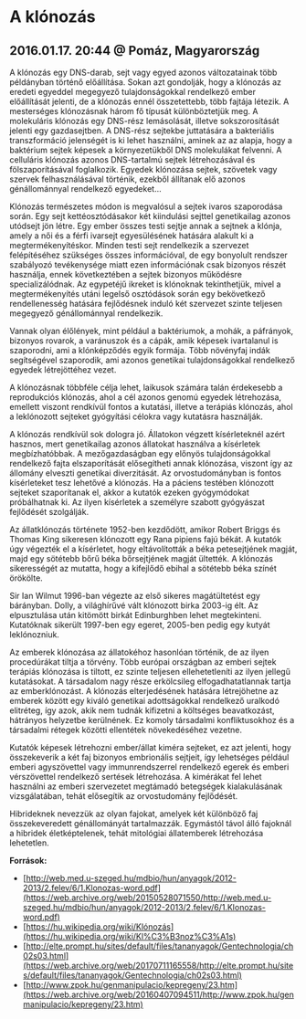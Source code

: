 # A klónozás
## 2016.01.17. 20:44 @ Pomáz, Magyarország
A klónozás egy DNS-darab, sejt vagy egyed azonos változatainak több példányban történő előállítása. Sokan azt gondolják, hogy a klónozás az eredeti egyeddel megegyező tulajdonságokkal rendelkező ember előállítását jelenti, de a klónozás ennél összetettebb, több fajtája létezik. A mesterséges klónozásnak három fő típusát különböztetjük meg. A molekuláris klónozás egy DNS-rész lemásolását, illetve sokszorosítását jelenti egy gazdasejtben. A DNS-rész sejtekbe juttatására a bakteriális transzformáció jelenségét is ki lehet használni, aminek az az alapja, hogy a baktérium sejtek képesek a környezetükből DNS molekulákat felvenni. A celluláris klónozás azonos DNS-tartalmú sejtek létrehozásával és fölszaporításával foglalkozik. Egyedek klónozása sejtek, szövetek vagy szervek felhasználásával történik, ezekből állítanak elő azonos génállománnyal rendelkező egyedeket...

Klónozás természetes módon is megvalósul a sejtek ivaros szaporodása során. Egy sejt kettéosztódásakor két kiindulási sejttel genetikailag azonos utódsejt jön létre. Egy ember összes testi sejtje annak a sejtnek a klónja, amely a női és a férfi ivarsejt egyesülésének hatására alakult ki a megtermékenyítéskor. Minden testi sejt rendelkezik a szervezet felépítéséhez szükséges összes információval, de egy bonyolult rendszer szabályozó tevékenysége miatt ezen információnak csak bizonyos részét használja, ennek következtében a sejtek bizonyos működésre specializálódnak. Az egypetéjű ikreket is klónoknak tekinthetjük, mivel a megtermékenyítés utáni legelső osztódások során egy bekövetkező rendellenesség hatására fejlődésnek induló két szervezet szinte teljesen megegyező génállománnyal rendelkezik.

Vannak olyan élőlények, mint például a baktériumok, a mohák, a páfrányok, bizonyos rovarok, a varánuszok és a cápák, amik képesek ivartalanul is szaporodni, ami a klónképződés egyik formája. Több növényfaj indák segítségével szaporodik, ami azonos genetikai tulajdonságokkal rendelkező egyedek létrejöttéhez vezet.

A klónozásnak többféle célja lehet, laikusok számára talán érdekesebb a reprodukciós klónozás, ahol a cél azonos genomú egyedek létrehozása, emellett viszont rendkívül fontos a kutatási, illetve a terápiás klónozás, ahol a leklónozott sejteket gyógyítási célokra vagy kutatásra használják.

A klónozás rendkívül sok dologra jó. Állatokon végzett kísérleteknél azért hasznos, mert genetikailag azonos állatokat használva a kísérletek megbízhatóbbak. A mezőgazdaságban egy előnyös tulajdonságokkal rendelkező fajta elszaporítását elősegítheti annak klónozása, viszont így az állomány elveszti genetikai diverzitását. Az orvostudományban is fontos kísérleteket tesz lehetővé a klónozás. Ha a páciens testében klónozott sejteket szaporítanak el, akkor a kutatók ezeken gyógymódokat próbálhatnak ki. Az ilyen kísérletek a személyre szabott gyógyászat fejlődését szolgálják.

Az állatklónozás története 1952-ben kezdődött, amikor Robert Briggs és Thomas King sikeresen klónozott egy Rana pipiens fajú békát. A kutatók úgy végezték el a kísérletet, hogy eltávolították a béka petesejtjének magját, majd egy sötétebb bőrű béka bőrsejtjének magját ültették. A klónozás sikerességét az mutatta, hogy a kifejlődő ebihal a sötétebb béka színét örökölte.

Sir Ian Wilmut 1996-ban végezte az első sikeres magátültetést egy bárányban. Dolly, a világhírűvé vált klónozott birka 2003-ig élt. Az elpusztulása után kitömött birkát Edinburghben lehet megtekinteni. Kutatóknak sikerült 1997-ben egy egeret, 2005-ben pedig egy kutyát leklónozniuk.

Az emberek klónozása az állatokéhoz hasonlóan történik, de az ilyen procedúrákat tiltja a törvény. Több európai országban az emberi sejtek terápiás klónozása is tiltott, ez szinte teljesen ellehetetleníti az ilyen jellegű kutatásokat. A társadalom nagy része erkölcsileg elfogadhatatlannak tartja az emberklónozást. A klónozás elterjedésének hatására létrejöhetne az emberek között egy kiváló genetikai adottságokkal rendelkező uralkodó elitréteg, így azok, akik nem tudnák kifizetni a költséges beavatkozást, hátrányos helyzetbe kerülnének. Ez komoly társadalmi konfliktusokhoz és a társadalmi rétegek közötti ellentétek növekedéséhez vezetne.

Kutatók képesek létrehozni ember/állat kiméra sejteket, ez azt jelenti, hogy összekeverik a két faj bizonyos embrionális sejtjeit, így lehetséges például emberi agyszövettel vagy immunrendszerrel rendelkező egerek és emberi vérszövettel rendelkező sertések létrehozása. A kimérákat fel lehet használni az emberi szervezetet megtámadó betegségek kialakulásának vizsgálatában, tehát elősegítik az orvostudomány fejlődését.

Hibrideknek nevezzük az olyan fajokat, amelyek két különböző faj összekeveredett génállományát tartalmazzák. Egymástól távol álló fajoknál a hibridek életképtelenek, tehát mitológiai állatemberek létrehozása lehetetlen.

**Források:**
-   [http://web.med.u-szeged.hu/mdbio/hun/anyagok/2012-2013/2.felev/6/1.Klonozas-word.pdf](https://web.archive.org/web/20150528071550/http://web.med.u-szeged.hu/mdbio/hun/anyagok/2012-2013/2.felev/6/1.Klonozas-word.pdf)
-   [https://hu.wikipedia.org/wiki/Klónozás](https://hu.wikipedia.org/wiki/Kl%C3%B3noz%C3%A1s)
-   [http://elte.prompt.hu/sites/default/files/tananyagok/Gentechnologia/ch02s03.html](https://web.archive.org/web/20170711165558/http://elte.prompt.hu/sites/default/files/tananyagok/Gentechnologia/ch02s03.html)
-   [http://www.zpok.hu/genmanipulacio/kepregeny/23.htm](https://web.archive.org/web/20160407094511/http://www.zpok.hu/genmanipulacio/kepregeny/23.htm)
<!--stackedit_data:
eyJoaXN0b3J5IjpbLTE2NDk5OTk0NDNdfQ==
-->